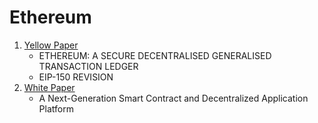 Ethereum
========

1. [Yellow Paper](http://yellowpaper.io/)
    - ETHEREUM: A SECURE DECENTRALISED GENERALISED TRANSACTION LEDGER
    - EIP-150 REVISION
2. [White Paper](https://github.com/ethereum/wiki/wiki/White-Paper)
    - A Next-Generation Smart Contract and Decentralized Application Platform
